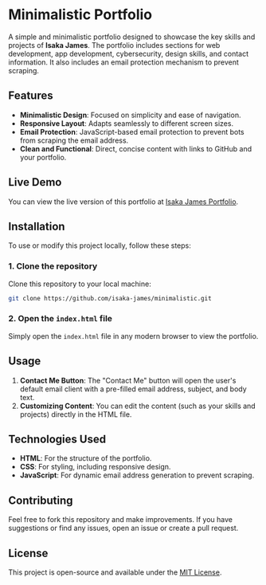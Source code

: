 # Minimalistic Portfolio

A simple and minimalistic portfolio designed to showcase the key skills and projects of **Isaka James**. The portfolio includes sections for web development, app development, cybersecurity, design skills, and contact information. It also includes an email protection mechanism to prevent scraping.

## Features

- **Minimalistic Design**: Focused on simplicity and ease of navigation.
- **Responsive Layout**: Adapts seamlessly to different screen sizes.
- **Email Protection**: JavaScript-based email protection to prevent bots from scraping the email address.
- **Clean and Functional**: Direct, concise content with links to GitHub and your portfolio.

## Live Demo

You can view the live version of this portfolio at [Isaka James Portfolio](https://isaka-james.github.io/minimalistic/).

## Installation

To use or modify this project locally, follow these steps:

### 1. Clone the repository
Clone this repository to your local machine:

```bash
git clone https://github.com/isaka-james/minimalistic.git
```

### 2. Open the `index.html` file
Simply open the `index.html` file in any modern browser to view the portfolio.

## Usage

1. **Contact Me Button**: The "Contact Me" button will open the user's default email client with a pre-filled email address, subject, and body text.
2. **Customizing Content**: You can edit the content (such as your skills and projects) directly in the HTML file.

## Technologies Used

- **HTML**: For the structure of the portfolio.
- **CSS**: For styling, including responsive design.
- **JavaScript**: For dynamic email address generation to prevent scraping.

## Contributing

Feel free to fork this repository and make improvements. If you have suggestions or find any issues, open an issue or create a pull request.

## License

This project is open-source and available under the [MIT License](LICENSE).

